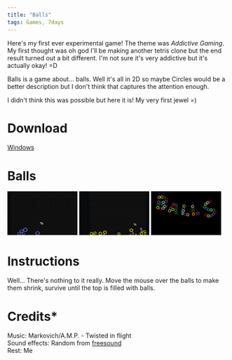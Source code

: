 ```yaml
---
title: "Balls"
tags: Games, 7days
---
```


Here's my first ever experimental game! The theme was *Addictive Gaming*. My first thought was oh god I'll be making another tetris clone but the end result turned out a bit different. I'm not sure it's very addictive but it's actually okay! =D

Balls is a game about... balls. Well it's all in 2D so maybe Circles would be a better description but I don't think that captures the attention enough.

I didn't think this was possible but here it is! My very first jewel =)

# Download

[Windows](#)

# Balls

![](/images/games/thumbs/balls1.jpg)
![](/images/games/thumbs/balls2.jpg)
![](/images/games/thumbs/balls3.jpg)

# Instructions

Well... There's nothing to it really. Move the mouse over the balls to make them shrink, survive until the top is filled with balls.

# Credits*

Music: Markovich/A.M.P. - Twisted in flight   
Sound effects: Random from [freesound](http://www.freesound.org/)   
Rest: Me

